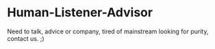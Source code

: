 # Human-Listener-Advisor
Need to talk, advice or company, tired of mainstream looking for purity, contact us. ;)
